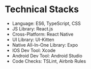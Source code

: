 # Technical Stacks

- Language: ES6, TypeScript, CSS
- JS Library: React.js
- Cross-Platform: React Native
- UI Library: UI-Kitten
- Native All-In-One Library: Expo
- IOS Dev Tool: Xcode
- Android Dev Tool: Android Studio
- Code Checks: TSLint, Airbnb Rules